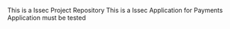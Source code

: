 This is a Issec Project Repository 
This is a Issec Application for Payments 
Application must be tested

